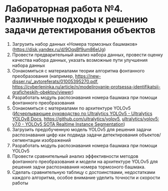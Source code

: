 # Лабораторная работа №4. Различные подходы к решению задачи детектирования объектов

1. Загрузить набор данных «Номера тормозных башмаков» (https://disk.yandex.ru/d/9OqsBf9um86eUg)
2. Провести предварительный анализ набора данных, провести оценку качества набора данных, указать возможные пути улучшения набора данных
3. Ознакомиться с материалами теории алгоритма фонтанного преобразования (например, https://new-disser.ru/_avtoreferats/01005395270.pdf, https://cyberleninka.ru/article/n/modelirovanie-protsessa-identifikatsii-graficheskih-obektov/viewer)
4. Разработать модуль распознавания номера башмака при помощи фонтанного преобразования
5. Ознакомиться с материалами по архитектуре YOLOv5 ([Исчерпывающее руководство по Ultralytics YOLOv5  - Ultralytics YOLOv8  Docs](https://docs.ultralytics.com/ru/yolov5/), https://github.com/ultralytics/yolov5, [ultralytics/yolov5: v7.0 - YOLOv5 SOTA Realtime Instance Segmentation](https://zenodo.org/records/7347926))
6. Загрузить предобученную модель YOLOv5 для решения задачи распознавания цифр как подвида задачи детектирования объектов/сегментации изображений
7. Разработать модуль распознавания номера башмака при помощи YOLOv5
8. Провести сравнительный анализ эффективности методов фонтанного преобразования и модели на архитектуре YOLOv5 для решения задчи распознавания номера тормозного башмака.
9. Сделать сравнительную таблицу с достоинствами, недостатками каждого алгоритма, особое внимание уделить точности и скорости работы